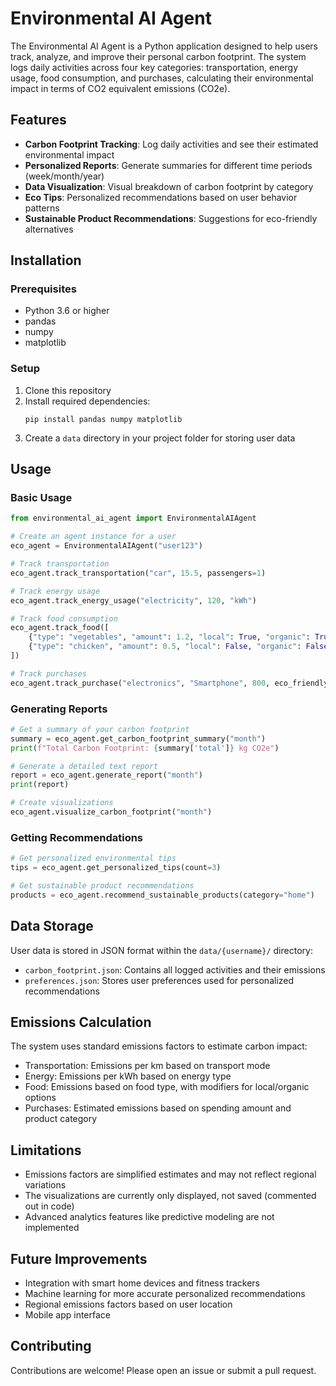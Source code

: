 # Environmental AI Agent
The Environmental AI Agent is a Python application designed to help users track, analyze, and improve their personal carbon footprint. The system logs daily activities across four key categories: transportation, energy usage, food consumption, and purchases, calculating their environmental impact in terms of CO2 equivalent emissions (CO2e).

## Features
- **Carbon Footprint Tracking**: Log daily activities and see their estimated environmental impact
- **Personalized Reports**: Generate summaries for different time periods (week/month/year)
- **Data Visualization**: Visual breakdown of carbon footprint by category
- **Eco Tips**: Personalized recommendations based on user behavior patterns
- **Sustainable Product Recommendations**: Suggestions for eco-friendly alternatives

## Installation

### Prerequisites
- Python 3.6 or higher
- pandas
- numpy
- matplotlib

### Setup
1. Clone this repository
2. Install required dependencies:
   ```
   pip install pandas numpy matplotlib
   ```
3. Create a `data` directory in your project folder for storing user data

## Usage

### Basic Usage
```python
from environmental_ai_agent import EnvironmentalAIAgent

# Create an agent instance for a user
eco_agent = EnvironmentalAIAgent("user123")

# Track transportation
eco_agent.track_transportation("car", 15.5, passengers=1)

# Track energy usage
eco_agent.track_energy_usage("electricity", 120, "kWh")

# Track food consumption
eco_agent.track_food([
    {"type": "vegetables", "amount": 1.2, "local": True, "organic": True},
    {"type": "chicken", "amount": 0.5, "local": False, "organic": False}
])

# Track purchases
eco_agent.track_purchase("electronics", "Smartphone", 800, eco_friendly=False)
```

### Generating Reports
```python
# Get a summary of your carbon footprint
summary = eco_agent.get_carbon_footprint_summary("month")
print(f"Total Carbon Footprint: {summary['total']} kg CO2e")

# Generate a detailed text report
report = eco_agent.generate_report("month")
print(report)

# Create visualizations
eco_agent.visualize_carbon_footprint("month")
```

### Getting Recommendations
```python
# Get personalized environmental tips
tips = eco_agent.get_personalized_tips(count=3)

# Get sustainable product recommendations
products = eco_agent.recommend_sustainable_products(category="home")
```

## Data Storage
User data is stored in JSON format within the `data/{username}/` directory:
- `carbon_footprint.json`: Contains all logged activities and their emissions
- `preferences.json`: Stores user preferences used for personalized recommendations

## Emissions Calculation
The system uses standard emissions factors to estimate carbon impact:
- Transportation: Emissions per km based on transport mode
- Energy: Emissions per kWh based on energy type
- Food: Emissions based on food type, with modifiers for local/organic options
- Purchases: Estimated emissions based on spending amount and product category

## Limitations
- Emissions factors are simplified estimates and may not reflect regional variations
- The visualizations are currently only displayed, not saved (commented out in code)
- Advanced analytics features like predictive modeling are not implemented

## Future Improvements
- Integration with smart home devices and fitness trackers
- Machine learning for more accurate personalized recommendations
- Regional emissions factors based on user location
- Mobile app interface


## Contributing
Contributions are welcome! Please open an issue or submit a pull request.
